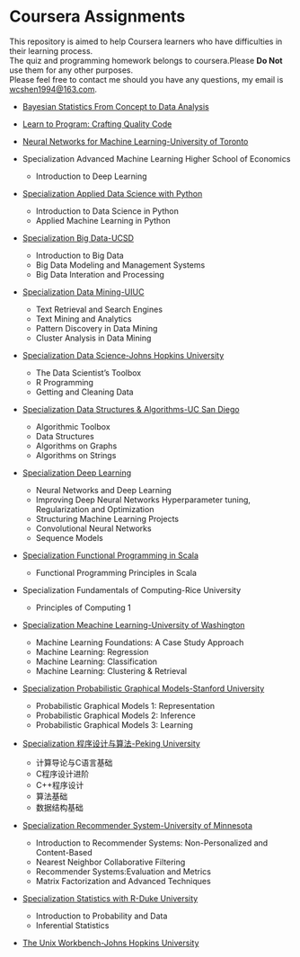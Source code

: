 # Coursera Assignments
This repository is aimed to help Coursera learners who have difficulties in their learning process.  
The quiz and programming homework belongs to coursera.Please **Do Not** use them for any other purposes.  
Please feel free to contact me should you have any questions, my email is wcshen1994@163.com.

* [Bayesian Statistics From Concept to Data Analysis](./Bayesian_Statistics_From_Concept_to_Data_Analysis_UC_Santa_Cruz)

* [Learn to Program: Crafting Quality Code](./Learn_to_Program_Crafting_Quality_Code_University_of_Toronto)

* [Neural Networks for Machine Learning-University of Toronto](./Neural_Networks_for_Machine_Learning_University_of_Toronto)

* Specialization Advanced Machine Learning Higher School of Economics
  * Introduction to Deep Learning

* [Specialization Applied Data Science with Python](./Specialization_Applied_Data_Science_with_Python_University_of_Michigan)
  * Introduction to Data Science in Python
  * Applied Machine Learning in Python

* [Specialization Big Data-UCSD](./Specialization_Big_Data_UC_San_Diego)
  * Introduction to Big Data
  * Big Data Modeling and Management Systems
  * Big Data Interation and Processing

* [Specialization Data Mining-UIUC](./Specialization_Data_Mining_UIUC)
  * Text Retrieval and Search Engines
  * Text Mining and Analytics
  * Pattern Discovery in Data Mining
  * Cluster Analysis in Data Mining

* [Specialization Data Science-Johns Hopkins University](./Specialization_Data_Science_Johns_Hopkins_University)
  * The Data Scientist’s Toolbox
  * R Programming
  * Getting and Cleaning Data

* [Specialization Data Structures & Algorithms-UC San Diego](./Specialization_Data_Structures_Algorithms_UC_San_Diego)
  * Algorithmic Toolbox
  * Data Structures
  * Algorithms on Graphs
  * Algorithms on Strings

* [Specialization Deep Learning](./Specialization_Deep_Learning_deeplearning.ai)
  * Neural Networks and Deep Learning
  * Improving Deep Neural Networks Hyperparameter tuning, Regularization and Optimization
  * Structuring Machine Learning Projects
  * Convolutional Neural Networks
  * Sequence Models

* [Specialization Functional Programming in Scala](./Specialization_Functional_Programming_in_Scala)
  * Functional Programming Principles in Scala

* Specialization Fundamentals of Computing-Rice University
  * Principles of Computing 1

* [Specialization Meachine Learning-University of Washington](./Specialization_Machine_Learning_University_of_Washington)
  * Machine Learning Foundations: A Case Study Approach
  * Machine Learning: Regression
  * Machine Learning: Classification
  * Machine Learning: Clustering & Retrieval

* [Specialization Probabilistic Graphical Models-Stanford University](./Specialization_Probabilistic_Graphical_Models_Stanford_University)
  * Probabilistic Graphical Models 1: Representation
  * Probabilistic Graphical Models 2: Inference
  * Probabilistic Graphical Models 3: Learning

* [Specialization 程序设计与算法-Peking University](./Specialization_Program_Design_Algorithm_Peking_University)
  * 计算导论与C语言基础
  * C程序设计进阶
  * C++程序设计
  * 算法基础
  * 数据结构基础

* [Specialization Recommender System-University of Minnesota](./Specialization_Recommender_System_University_of_Minnesota)
  * Introduction to Recommender Systems: Non-Personalized and Content-Based
  * Nearest Neighbor Collaborative Filtering
  * Recommender Systems:Evaluation and Metrics
  * Matrix Factorization and Advanced Techniques

* [Specialization Statistics with R-Duke University](./Specialization_Statistics_with_R_Duke_University)
  * Introduction to Probability and Data
  * Inferential Statistics
* [The Unix Workbench-Johns Hopkins University](./The_Unix_Workbench_Johns_Hopkins_University)
